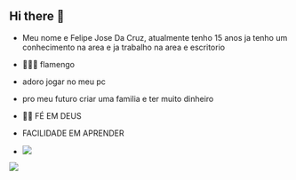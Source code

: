 ## Hi there 👋

- Meu nome e Felipe Jose Da Cruz, atualmente tenho 15 anos ja tenho um conhecimento na area e ja trabalho na area e escritorio

- 🙅🏽‍♂️ flamengo

- adoro jogar no meu pc

- pro meu futuro criar uma familia e ter muito dinheiro

- 🙌🏼 FÉ EM DEUS

- FACILIDADE EM APRENDER

- ![](https://youtu.be/5zqUaD1dM34?si=8-96b2pCUS-VzKG5)
  




![](https://media1.tenor.com/m/nMhU9aKMLfAAAAAC/jeux-ce-zb.gif)
